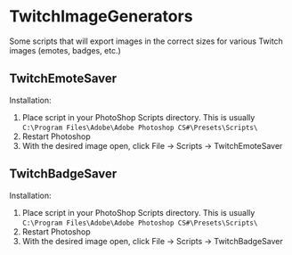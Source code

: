 # TwitchImageGenerators
Some scripts that will export images in the correct sizes for various Twitch images (emotes, badges, etc.)

## TwitchEmoteSaver

Installation:
1. Place script in your PhotoShop Scripts directory. This is usually `C:\Program Files\Adobe\Adobe Photoshop CS#\Presets\Scripts\`
2. Restart Photoshop
3. With the desired image open, click File -> Scripts -> TwitchEmoteSaver

## TwitchBadgeSaver

Installation:
1. Place script in your PhotoShop Scripts directory. This is usually `C:\Program Files\Adobe\Adobe Photoshop CS#\Presets\Scripts\`
2. Restart Photoshop
3. With the desired image open, click File -> Scripts -> TwitchBadgeSaver
